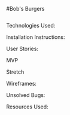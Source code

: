 #Bob's Burgers

<Image of homepage>

Technologies Used:

Installation Instructions:

User Stories:

MVP

Stretch

Wireframes:

Unsolved Bugs:

Resources Used:
